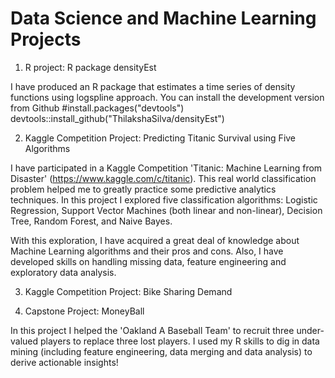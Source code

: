 # Data Science and Machine Learning Projects

1. R project: R package densityEst

I have produced an R package that estimates a time series of density functions using logspline approach. You can install the development version from Github
#install.packages("devtools")
devtools::install_github("ThilakshaSilva/densityEst")


2. Kaggle Competition Project: Predicting Titanic Survival using Five Algorithms

I have participated in a Kaggle Competition 'Titanic: Machine Learning from Disaster' (https://www.kaggle.com/c/titanic). This real world classification problem helped me to greatly practice some predictive analytics techniques. In this project I explored five classification algorithms: Logistic Regression, Support Vector Machines (both linear and non-linear), Decision Tree, Random Forest, and Naive Bayes.

With this exploration, I have acquired a great deal of knowledge about Machine Learning algorithms and their pros and cons. Also, I have developed skills on handling missing data, feature engineering and exploratory data analysis.


3. Kaggle Competition Project: Bike Sharing Demand




4. Capstone Project: MoneyBall

In this project I helped the 'Oakland A Baseball Team' to recruit three under-valued players to replace three lost players. I used my R skills to dig in data mining (including feature engineering, data merging and data analysis) to derive actionable insights!
